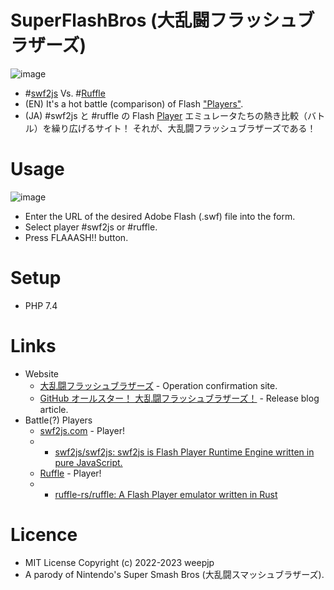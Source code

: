 # SuperFlashBros (大乱闘フラッシュブラザーズ)

![image](https://user-images.githubusercontent.com/3696720/213860994-09499cff-ff4c-4a80-b13f-47101d758465.png)

- #[swf2js](https://swf2js.com/) Vs. #[Ruffle](https://ruffle.rs/)
- (EN) It's a hot battle (comparison) of Flash <u>"Players"</u>.
- (JA) #swf2js と #ruffle の Flash <u>Player</u> エミュレータたちの熱き比較（バトル）を繰り広げるサイト！ それが、大乱闘フラッシュブラザーズである！

# Usage

![image](https://user-images.githubusercontent.com/3696720/213863045-58e99146-1b6a-4be1-a20c-2370e432e933.png)

- Enter the URL of the desired Adobe Flash (.swf) file into the form.
- Select player #swf2js or #ruffle.
- Press FLAAASH!! button.

# Setup

- PHP 7.4 


# Links

- Website
  - [大乱闘フラッシュブラザーズ](https://weep.jp/swf/) - Operation confirmation site.
  - [GitHub オールスター！ 大乱闘フラッシュブラザーズ！](https://www.weep.blog/2022/02/13.html) - Release blog article.
- Battle(?) Players
  - [swf2js.com](https://swf2js.com/) - Player!
  - - [swf2js/swf2js: swf2js is Flash Player Runtime Engine written in pure JavaScript. ](https://github.com/swf2js/swf2js)
  - [Ruffle](https://ruffle.rs/) - Player!
  - - [ruffle-rs/ruffle: A Flash Player emulator written in Rust](https://github.com/ruffle-rs/ruffle)

# Licence

- MIT License Copyright (c) 2022-2023 weepjp
- A parody of Nintendo's Super Smash Bros (大乱闘スマッシュブラザーズ).
